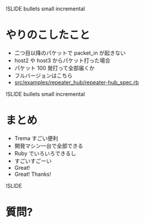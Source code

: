 !SLIDE bullets small incremental
# やりのこしたこと ####################################

* 二つ目以降のパケットで packet_in が起きない
* host2 や host3 からパケット打った場合
* パケット 100 発打って全部届くか
* フルバージョンはこちら
* [src/examples/repeater_hub/repeater-hub_spec.rb](https://github.com/trema/trema/blob/master/src/examples/repeater_hub/repeater-hub_spec.rb)


!SLIDE bullets small incremental
# まとめ ###########################################

* Trema すごい便利
* 開発マシン一台で全部できる
* Ruby でいろいろできるし
* すごいすごーい
* Great!
* Great! Thanks!


!SLIDE 
# 質問? ###########################################
